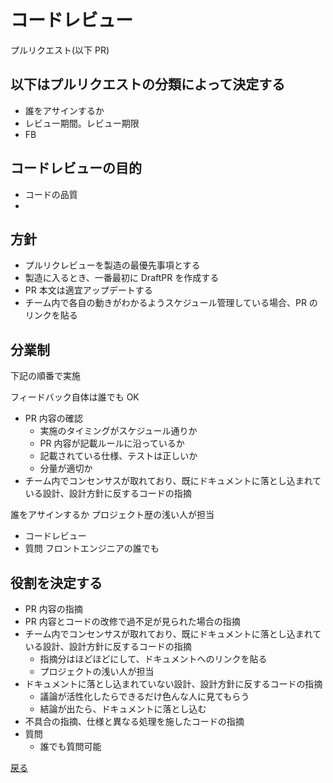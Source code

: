 # コードレビュー

プルリクエスト(以下 PR)

## 以下はプルリクエストの分類によって決定する

- 誰をアサインするか
- レビュー期間。レビュー期限
- FB

## コードレビューの目的

- コードの品質
-

## 方針

- プルリクレビューを製造の最優先事項とする
- 製造に入るとき、一番最初に DraftPR を作成する
- PR 本文は適宜アップデートする
- チーム内で各自の動きがわかるようスケジュール管理している場合、PR のリンクを貼る

## 分業制

下記の順番で実施

フィードバック自体は誰でも OK

- PR 内容の確認
  - 実施のタイミングがスケジュール通りか
  - PR 内容が記載ルールに沿っているか
  - 記載されている仕様、テストは正しいか
  - 分量が適切か
- チーム内でコンセンサスが取れており、既にドキュメントに落とし込まれている設計、設計方針に反するコードの指摘

誰をアサインするか
プロジェクト歴の浅い人が担当

- コードレビュー
- 質問
  フロントエンジニアの誰でも

## 役割を決定する

- PR 内容の指摘
- PR 内容とコードの改修で過不足が見られた場合の指摘
- チーム内でコンセンサスが取れており、既にドキュメントに落とし込まれている設計、設計方針に反するコードの指摘
  - 指摘分はほどほどにして、ドキュメントへのリンクを貼る
  - プロジェクトの浅い人が担当
- ドキュメントに落とし込まれていない設計、設計方針に反するコードの指摘
  - 議論が活性化したらできるだけ色んな人に見てもらう
  - 結論が出たら、ドキュメントに落とし込む
- 不具合の指摘、仕様と異なる処理を施したコードの指摘
- 質問
  - 誰でも質問可能

[戻る](../index.md)
